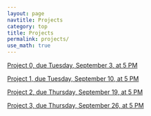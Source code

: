 ```yaml
---
layout: page
navtitle: Projects
category: top
title: Projects
permalink: projects/
use_math: true
---
```


<a href="project0.html">Project 0, due Tuesday, September 3, at 5 PM</a> 

<a href="project1.html">Project 1, due Tuesday, September 10, at 5 PM</a> 

<a href="project2.html">Project 2, due Thursday, September 19, at 5 PM</a> 

<a href="project3.html">Project 3, due Thursday, September 26, at 5 PM</a> 

